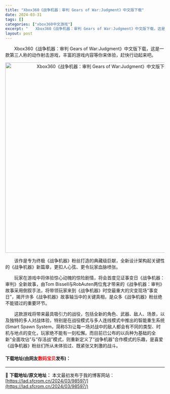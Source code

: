 ```yaml
---
title: "Xbox360《战争机器：审判 Gears of War:Judgment》中文版下载"
date: 2024-03-31
tags: []
categories: ["xbox360中文游戏"]
excerpt: "　　Xbox360《战争机器：审判 Gears of War:Judgment》中文版下载，这是一款第三人称的动作射击游戏，丰富的游戏内容等你来体验，赶快行动起来吧。 　　该作是专为终极《战争机器》粉丝打造的典藏级巨献，全新设计架构起关键性的《战争机器》新篇章，更扣人心弦、更令玩家血脉喷张。 　　玩&hellip;"
layout: post
---
```


 <p>　　Xbox360《战争机器：审判 Gears of War:Judgment》中文版下载，这是一款第三人称的动作射击游戏，丰富的游戏内容等你来体验，赶快行动起来吧。</p> <p align="center"><img align="" border="0" src="https://lad.sfcrom.cn/wp-content/uploads/2024/03/20240330_66083e53a784e.webp" width="600" alt="Xbox360《战争机器：审判 Gears of War:Judgment》中文版下载" /></p> <p>　　该作是专为终极《战争机器》粉丝打造的典藏级巨献，全新设计架构起关键性的《战争机器》新篇章，更扣人心弦、更令玩家血脉喷张。</p> <p>　　玩家在游戏中将体验惊心动魄的惊险剧情，将会首度见证事变日《战争机器：审判》全新故事，由Tom Bissell与RobAuten两位鬼才带来的《战争机器：审判》故事采用倒叙手法，将带领玩家来到《战争机器》时空最重大的灾变现场&ldquo;事变日&rdquo;，揭开许多《战争机器》故事轴当中的关键真相，是众多《战争机器》粉丝绝不能错过的重要环节。</p> <p>　　这款游戏将带来最具吸引力的战役，包括全新的角色、武器、敌人、场景，以及独特的多人对战体验，特别是在战役模式与多人连线模式中推出的智能重生系统(Smart Spawn System，简称S3)让每一场对战中的敌人都会有不同的类型、时机与地点的变化，玩家绝不能有一刻松懈。而目前已公布的以兵种为基础的全新&ldquo;全面攻佔&rdquo;与&ldquo;存活战&rdquo;模式，则重新定义了&ldquo;战争机器&rdquo;合作模式的乐趣，是喜爱《战争机器》粉丝们所从未体验过、既紧张又刺激的战斗。</p> <p><h4>下载地址(由网友<font color="red">数码宝贝</font>发布)：</h4></p> 

---
📖 **下载地址/原文地址：** 本文最初发布于我的博客网站：[https://lad.sfcrom.cn/2024/03/98597/](https://lad.sfcrom.cn/2024/03/98597/)
